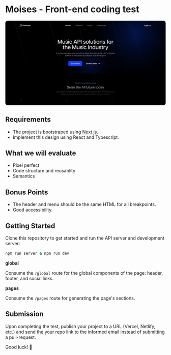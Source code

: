 # Moises - Front-end coding test

![Screen](./.github/screen.png)

## Requirements

- The project is bootstraped using [Next.js](https://nextjs.org/).
- Implement this design using React and Typescript.

## What we will evaluate

- Pixel perfect
- Code structure and reusablity
- Semantics

## Bonus Points

- The header and menu should be the same HTML for all breakpoints.
- Good accessibility.

## Getting Started

Clone this repository to get started and run the API server and development server:

```bash
npm run server & npm run dev
```

**global**

Consume the `/global` route for the global components of the page: header, footer, and social links.

**pages**

Consume the `/pages` route for generating the page's sections.

## Submission

Upon completing the test, publish your project to a URL (Vercel, Netlify, etc.) and send the your repo link to the informed email instead of submitting a pull-request.

Good luck! 🚀
